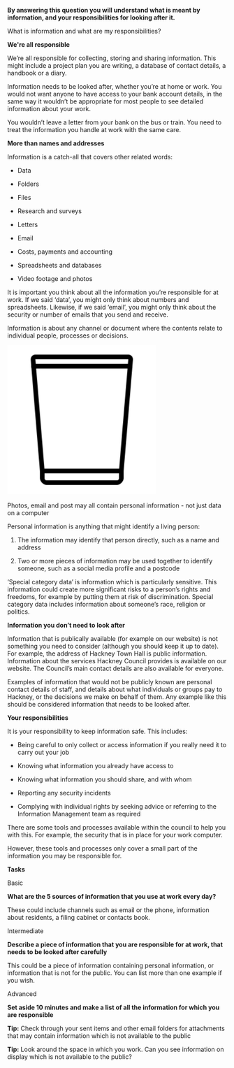 **By answering this question you will understand what is meant by information, and your responsibilities for looking after it.**

What is information and what are my responsibilities?

**We're all responsible**

We’re all responsible for collecting, storing and sharing information. This might include a project plan you are writing, a database of contact details, a handbook or a diary.

Information needs to be looked after, whether you’re at home or work. You would not want anyone to have access to your bank account details, in the same way it wouldn’t be appropriate for most people to see detailed information about your work.

You wouldn’t leave a letter from your bank on the bus or train. You need to treat the information you handle at work with the same care.

**More than names and addresses**

Information is a catch-all that covers other related words:

-   Data

-   Folders

-   Files

-   Research and surveys

-   Letters

-   Email

-   Costs, payments and accounting

-   Spreadsheets and databases

-   Video footage and photos

It is important you think about all the information you’re responsible for at work. If we said ‘data’, you might only think about numbers and spreadsheets. Likewise, if we said ‘email’, you might only think about the security or number of emails that you send and receive.

Information is about any channel or document where the contents relate to individual people, processes or decisions.

<img src="../images/media/image2.png" alt="Graphic showing email, letters and images as part of computer data" style="width:3.55556in;height:3.55556in" />

Photos, email and post may all contain personal information - not just data on a computer

Personal information is anything that might identify a living person:

1.  The information may identify that person directly, such as a name and address

2.  Two or more pieces of information may be used together to identify someone, such as a social media profile and a postcode

‘Special category data’ is information which is particularly sensitive. This information could create more significant risks to a person’s rights and freedoms, for example by putting them at risk of discrimination. Special category data includes information about someone’s race, religion or politics.

**Information you don’t need to look after**

Information that is publically available (for example on our website) is not something you need to consider (although you should keep it up to date). For example, the address of Hackney Town Hall is public information. Information about the services Hackney Council provides is available on our website. The Council’s main contact details are also available for everyone.

Examples of information that would not be publicly known are personal contact details of staff, and details about what individuals or groups pay to Hackney, or the decisions we make on behalf of them. Any example like this should be considered information that needs to be looked after.

**Your responsibilities**

It is your responsibility to keep information safe. This includes:

-   Being careful to only collect or access information if you really need it to carry out your job

-   Knowing what information you already have access to

-   Knowing what information you should share, and with whom

-   Reporting any security incidents

-   Complying with individual rights by seeking advice or referring to the Information Management team as required

There are some tools and processes available within the council to help you with this. For example, the security that is in place for your work computer.

However, these tools and processes only cover a small part of the information you may be responsible for.

**Tasks**

Basic

**What are the 5 sources of information that you use at work every day?**

These could include channels such as email or the phone, information about residents, a filing cabinet or contacts book.

Intermediate

**Describe a piece of information that you are responsible for at work, that needs to be looked after carefully**

This could be a piece of information containing personal information, or information that is not for the public. You can list more than one example if you wish.

Advanced

**Set aside 10 minutes and make a list of all the information for which you are responsible**

**Tip:** Check through your sent items and other email folders for attachments that may contain information which is not available to the public

**Tip:** Look around the space in which you work. Can you see information on display which is not available to the public?
